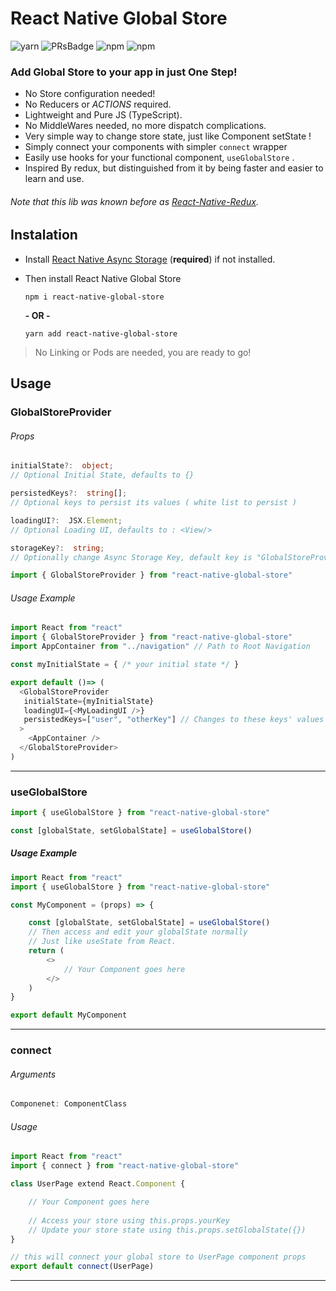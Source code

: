 # React Native Global Store 
![yarn][npmDownloads] ![PRsBadge] ![npm][npmLicense] ![npm][npmVersion]

### Add Global Store to your app in just One Step!

- No Store configuration needed!
- No Reducers or *ACTIONS* required.
- Lightweight and Pure JS (TypeScript).
- No MiddleWares needed, no more dispatch complications.
- Very simple way to change store state, just like Component setState !
- Simply connect your components with simpler `connect` wrapper
- Easily use hooks for your functional component, `useGlobalStore` .
- Inspired By redux, but distinguished from it by being faster and easier to learn and use.
###### Note that this lib was known before as [React-Native-Redux][React-Native-Redux].



## Instalation 


- Install [React Native Async Storage][asyncstorage] (**required**) if not installed.
- Then install React Native Global Store

	```
	npm i react-native-global-store
	```  
	 **- OR -**  
	```
	yarn add react-native-global-store
	```

> No Linking or Pods are needed, you are ready to go! 
 

## Usage

### **GlobalStoreProvider**
###### Props
```ts
initialState?:  object;
// Optional Initial State, defaults to {}

persistedKeys?:  string[];
// Optional keys to persist its values ( white list to persist )

loadingUI?:  JSX.Element;
// Optional Loading UI, defaults to : <View/>

storageKey?:  string;
// Optionally change Async Storage Key, default key is "GlobalStoreProvider"
```
```ts
import { GlobalStoreProvider } from "react-native-global-store"
```
###### Usage Example
```ts
import React from "react"
import { GlobalStoreProvider } from "react-native-global-store"
import AppContainer from "../navigation" // Path to Root Navigation

const myInitialState = { /* your initial state */ }

export default ()=> (
  <GlobalStoreProvider 
   initialState={myInitialState} 
   loadingUI={<MyLoadingUI />}
   persistedKeys=["user", "otherKey"] // Changes to these keys' values will be persisted.
  >
    <AppContainer />
  </GlobalStoreProvider>
)
```


---

### **useGlobalStore** 
```ts
import { useGlobalStore } from "react-native-global-store"
```
```ts
const [globalState, setGlobalState] = useGlobalStore()
```

 
 ##### Usage Example
```ts
import React from "react"
import { useGlobalStore } from "react-native-global-store"

const MyComponent = (props) => {

	const [globalState, setGlobalState] = useGlobalStore()
	// Then access and edit your globalState normally
	// Just like useState from React. 
	return (
		<>
			// Your Component goes here
		</>
	)
}

export default MyComponent

```

---



### **connect**
###### Arguments
```ts
Componenet: ComponentClass
```
###### Usage
 
```ts
import React from "react"
import { connect } from "react-native-global-store"

class UserPage extend React.Component {

	// Your Component goes here
	
	// Access your store using this.props.yourKey
	// Update your store state using this.props.setGlobalState({})
}

// this will connect your global store to UserPage component props
export default connect(UserPage) 


```


---



[React-Native-Redux]: https://github.com/Yasser-G/react-native-redux
[asyncstorage]: https://github.com/react-native-async-storage/async-storage#getting-started
[npmDownloads]: <https://img.shields.io/npm/dt/react-native-global-store?label=Installs&logo=npm&style=plastic>
[npmLicense]: <https://img.shields.io/npm/l/react-native-global-store?label=License&style=plastic>
[npmVersion]: <https://img.shields.io/npm/v/react-native-global-store?label=Latest%20Version&style=plastic>
[PRsBadge]: <https://img.shields.io/badge/PRs-welcome-brightgreen.svg?style=plastic>

